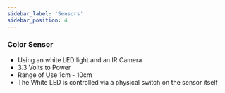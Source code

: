 ```yaml
---
sidebar_label: 'Sensors'
sidebar_position: 4
---
```


### Color Sensor 
- Using an white LED light and an IR Camera
- 3.3 Volts to Power
- Range of Use 1cm - 10cm
- The White LED is controlled via a physical switch on the sensor itself

